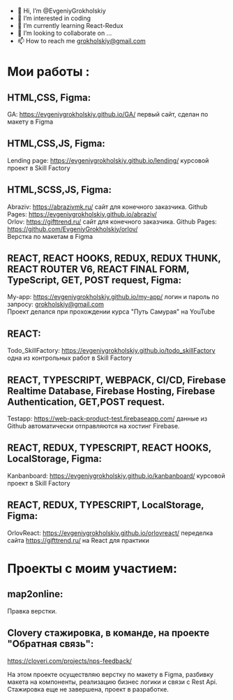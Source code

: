 - 👋 Hi, I’m @EvgeniyGrokholskiy
- 👀 I’m interested in coding
- 🌱 I’m currently learning React-Redux
- 💞️ I’m looking to collaborate on ...
- 📫 How to reach me grokholskiy@gmail.com

# Мои работы :
## HTML,CSS, Figma:
GA: https://evgeniygrokholskiy.github.io/GA/ первый сайт, сделан по макету в Figma

## HTML,CSS,JS, Figma:
Lending page: https://evgeniygrokholskiy.github.io/lending/ курсовой проект в Skill Factory

## HTML,SCSS,JS, Figma:
Abraziv: https://abrazivmk.ru/   сайт для конечного заказчика. Github Pages:  https://evgeniygrokholskiy.github.io/abraziv/<br />
Orlov:  https://gifttrend.ru/ сайт для конечного заказчика. Github Pages: https://github.com/EvgeniyGrokholskiy/orlov/ <br />
Верстка по макетам в Figma

## REACT, REACT HOOKS, REDUX, REDUX THUNK, REACT ROUTER V6, REACT FINAL FORM, TypeScript, GET, POST request, Figma: 
My-app: https://evgeniygrokholskiy.github.io/my-app/ логин и пароль по запросу: grokholskiy@gmail.com <br />
Проект делался при прохождении курса "Путь Самурая" на YouTube

## REACT:
Todo_SkillFactory: https://evgeniygrokholskiy.github.io/todo_skillFactory одна из контрольных работ в Skill Factory

## REACT, TYPESCRIPT, WEBPACK, CI/CD, Firebase Realtime Database, Firebase Hosting, Firebase Authentication, GET,POST request.
Testapp: https://web-pack-product-test.firebaseapp.com/ данные из Github автоматически отправляются на хостинг Firebase.

## REACT, REDUX, TYPESCRIPT, REACT HOOKS, LocalStorage, Figma:
Kanbanboard: https://evgeniygrokholskiy.github.io/kanbanboard/ курсовой проект в Skill Factory

## REACT, REDUX, TYPESCRIPT, LocalStorage, Figma:
OrlovReact: https://evgeniygrokholskiy.github.io/orlovreact/ переделка сайта https://gifttrend.ru/ на React для практики

# Проекты с моим участием:

## map2online: 
Правка верстки.

## Clovery стажировка, в команде, на проекте "Обратная связь":
https://cloveri.com/projects/nps-feedback/<br />

На этом проекте осуществляю верстку по макету в Figma, разбивку макета на компоненты, реализацию бизнес логики и связи с Rest Api.
Стажировка еще не завершена, проект в разработке.

<!---
EvgeniyGrokholskiy/EvgeniyGrokholskiy is a ✨ special ✨ repository because its `README.md` (this file) appears on your GitHub profile.
You can click the Preview link to take a look at your changes.
--->
